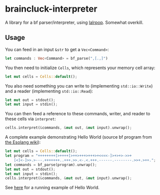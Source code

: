 # braincluck-interpreter

A library for a bf parser/interpreter, using [lalrpop](https://github.com/lalrpop/lalrpop). Somewhat overkill.

## Usage

You can feed in an input `&str` to get a `Vec<Command>`:

```rust
let commands : Vec<Command> = bf_parse(",[.,]")
```

You then need to initialize `Cells`, which represents your memory cell array:

```rust
let mut cells = Cells::default();
```

You also need something you can write to (implementing `std::io::Write`) and a reader (implementing `std::io::Read`):

```rust
let mut out = stdout();
let mut input = stdin();
```

You can then feed a reference to these commands, writer, and reader to these cells via `interpret`:

```rust
cells.interpret(&commands, &mut out, &mut input).unwrap();
```

A complete example demonstrating Hello World (source bf program from
[the Esolang wiki](https://esolangs.org/wiki/Brainfuck#Hello.2C_World.21)):

```rust
let mut cells = Cells::default();
let program = "++++++++[>++++[>++>+++>+++>+<<<<-]>+>+>->>+
    [<]<-]>>.>---.+++++++..+++.>>.<-.<.+++.------.--------.>>+.>++.";
let commands = bf_parse(program).unwrap();
let mut out = stdout();
let mut input = stdin();
cells.interpret(&commands, &mut out, &mut input).unwrap();
```

See [here](../../examples/hello_world/) for a running example of Hello World.
